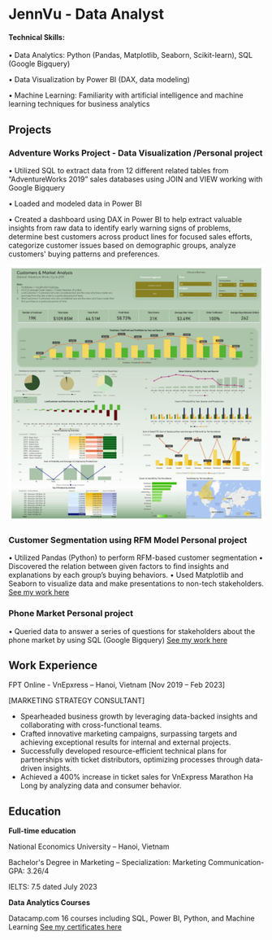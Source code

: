 # JennVu - Data Analyst

#### Technical Skills:

• Data Analytics: Python (Pandas, Matplotlib, Seaborn, Scikit-learn), SQL (Google Bigquery)

• Data Visualization by Power BI (DAX, data modeling)

• Machine Learning: Familiarity with artificial intelligence and machine learning techniques for
business analytics

## Projects

### Adventure Works Project - Data Visualization /Personal project
• Utilized SQL to extract data from 12 different related tables from “AdventureWorks 2019” sales
databases using JOIN and VIEW working with Google Bigquery

• Loaded and modeled data in Power BI

• Created a dashboard using DAX in Power BI to help extract valuable insights from raw data to
identify early warning signs of problems, determine best customers across product lines for focused
sales efforts, categorize customer issues based on demographic groups, analyze customers' buying
patterns and preferences.

![Final Dashboard looks like this](assess/K14-+Vu+Ngoc+Huyen+-+Project+3.jpg)
### Customer Segmentation using RFM Model Personal project
• Utilized Pandas (Python) to perform RFM-based customer segmentation
• Discovered the relation between given factors to find insights and explanations by each group’s buying
behaviors.
• Used Matplotlib and Seaborn to visualize data and make presentations to non-tech stakeholders.
[See my work here](https://github.com/JennVu/Python.CustomerSegmentation/tree/main)
### Phone Market Personal project
• Queried data to answer a series of questions for stakeholders about the phone market by using SQL
(Google Bigquery)
[See my work here](https://console.cloud.google.com/bigquery?sq=886752833240:2b280ea73abe47ce9abc0bf9be5eb412&project=youtube-project-394302&ws=!1m4!1m3!8m2!1s886752833240!2s2b280ea73abe47ce9abc0bf9be5eb412)

## Work Experience
FPT Online - VnEpxress – Hanoi, Vietnam [Nov 2019 – Feb 2023]

[MARKETING STRATEGY CONSULTANT]
- Spearheaded business growth by leveraging data-backed insights and collaborating with cross-functional teams.
- Crafted innovative marketing campaigns, surpassing targets and achieving exceptional results for internal and external projects.
- Successfully developed resource-efficient technical plans for partnerships with ticket distributors, optimizing processes through data-driven insights.
- Achieved a 400% increase in ticket sales for VnExpress Marathon Ha Long by analyzing data and consumer behavior.

## Education
**Full-time education**

National Economics University – Hanoi, Vietnam

Bachelor's Degree in Marketing – Specialization: Marketing Communication- GPA: 3.26/4

IELTS: 7.5 dated July 2023

**Data Analytics Courses**

Datacamp.com 16 courses including SQL, Power BI, Python, and Machine Learning
[See my certificates here](https://drive.google.com/drive/folders/1QnfDKsw97YlSYwgNIhzFUYm1eYda4s05)
